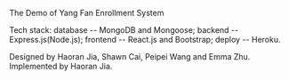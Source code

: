 The Demo of Yang Fan Enrollment System

Tech stack: database -- MongoDB and Mongoose; backend -- Express.js(Node.js); frontend -- React.js and Bootstrap; deploy -- Heroku.

Designed by Haoran Jia, Shawn Cai, Peipei Wang and Emma Zhu.
Implemented by Haoran Jia.
